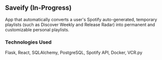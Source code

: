 ## Saveify (In-Progress)

App that automatically converts a user's Spotify auto-generated, temporary playlists (such as Discover Weekly and Release Radar) into permanent and customizable personal playlists.

### Technologies Used
Flask, React, SQLAlchemy, PostgreSQL, Spotify API, Docker, VCR.py